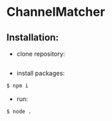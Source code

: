# ChannelMatcher
## Installation:
- clone repository:
```sh

```
- install packages:
```sh
$ npm i
```
- run:
```sh
$ node .
```
